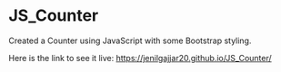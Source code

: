 # JS_Counter

Created a Counter using JavaScript with some Bootstrap styling.

Here is the link to see it live: https://jenilgajjar20.github.io/JS_Counter/
